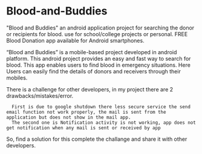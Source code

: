 # Blood-and-Buddies
"Blood and Buddies" an android application project for searching the donor or recipients for blood. use for school/college projects or personal.
 FREE Blood Donation app available for Android smartphones.
 
 “Blood and Buddies” is a mobile-based project developed in android platform. This android project provides an easy and fast way to search for blood. This app enables users to find blood in emergency situations. Here Users can easily find the details of donors and receivers through their mobiles.
 
 There is a challenge for other developers, in my project there are 2 drawbacks/mistakes/error.
 
      First is due to google shutdown there less secure service the send email function not work properly, the mail is sent from the application but does not show in the mail app.
      The second one is Notification activity is not working, app does not get notification when any mail is sent or received by app
      
So, find a solution for this complete the challange and share it with other developers.
